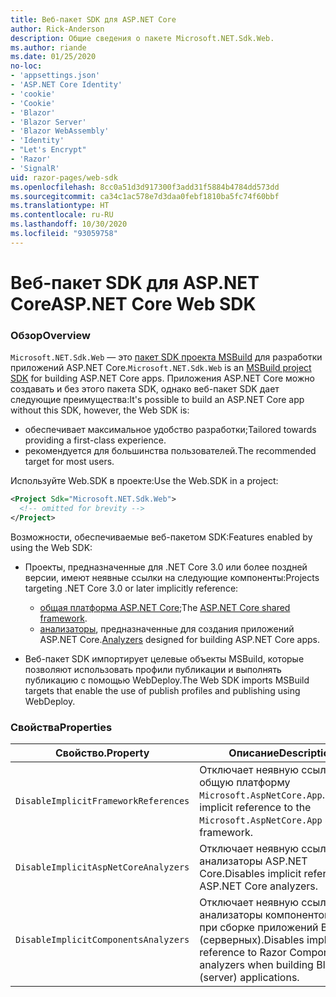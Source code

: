 ```yaml
---
title: Веб-пакет SDK для ASP.NET Core
author: Rick-Anderson
description: Общие сведения о пакете Microsoft.NET.Sdk.Web.
ms.author: riande
ms.date: 01/25/2020
no-loc:
- 'appsettings.json'
- 'ASP.NET Core Identity'
- 'cookie'
- 'Cookie'
- 'Blazor'
- 'Blazor Server'
- 'Blazor WebAssembly'
- 'Identity'
- "Let's Encrypt"
- 'Razor'
- 'SignalR'
uid: razor-pages/web-sdk
ms.openlocfilehash: 8cc0a51d3d917300f3add31f5884b4784dd573dd
ms.sourcegitcommit: ca34c1ac578e7d3daa0febf1810ba5fc74f60bbf
ms.translationtype: HT
ms.contentlocale: ru-RU
ms.lasthandoff: 10/30/2020
ms.locfileid: "93059758"
---
```

# <a name="aspnet-core-web-sdk"></a><span data-ttu-id="87eb4-103">Веб-пакет SDK для ASP.NET Core</span><span class="sxs-lookup"><span data-stu-id="87eb4-103">ASP.NET Core Web SDK</span></span>

### <a name="overview"></a><span data-ttu-id="87eb4-104">Обзор</span><span class="sxs-lookup"><span data-stu-id="87eb4-104">Overview</span></span>

<span data-ttu-id="87eb4-105">`Microsoft.NET.Sdk.Web` — это [пакет SDK проекта MSBuild](/visualstudio/msbuild/how-to-use-project-sdk) для разработки приложений ASP.NET Core.</span><span class="sxs-lookup"><span data-stu-id="87eb4-105">`Microsoft.NET.Sdk.Web` is an [MSBuild project SDK](/visualstudio/msbuild/how-to-use-project-sdk) for building ASP.NET Core apps.</span></span> <span data-ttu-id="87eb4-106">Приложения ASP.NET Core можно создавать и без этого пакета SDK, однако веб-пакет SDK дает следующие преимущества:</span><span class="sxs-lookup"><span data-stu-id="87eb4-106">It's possible to build an ASP.NET Core app without this SDK, however, the Web SDK is:</span></span>

* <span data-ttu-id="87eb4-107">обеспечивает максимальное удобство разработки;</span><span class="sxs-lookup"><span data-stu-id="87eb4-107">Tailored towards providing a first-class experience.</span></span>
* <span data-ttu-id="87eb4-108">рекомендуется для большинства пользователей.</span><span class="sxs-lookup"><span data-stu-id="87eb4-108">The recommended target for most users.</span></span>

<span data-ttu-id="87eb4-109">Используйте Web.SDK в проекте:</span><span class="sxs-lookup"><span data-stu-id="87eb4-109">Use the Web.SDK in a project:</span></span>

  ```xml
  <Project Sdk="Microsoft.NET.Sdk.Web">
    <!-- omitted for brevity -->
  </Project>
  ```

<span data-ttu-id="87eb4-110">Возможности, обеспечиваемые веб-пакетом SDK:</span><span class="sxs-lookup"><span data-stu-id="87eb4-110">Features enabled by using the Web SDK:</span></span>

* <span data-ttu-id="87eb4-111">Проекты, предназначенные для .NET Core 3.0 или более поздней версии, имеют неявные ссылки на следующие компоненты:</span><span class="sxs-lookup"><span data-stu-id="87eb4-111">Projects targeting .NET Core 3.0 or later implicitly reference:</span></span>

  * <span data-ttu-id="87eb4-112">[общая платформа ASP.NET Core](xref:fundamentals/metapackage-app);</span><span class="sxs-lookup"><span data-stu-id="87eb4-112">The [ASP.NET Core shared framework](xref:fundamentals/metapackage-app).</span></span>
  * <span data-ttu-id="87eb4-113">[анализаторы](/visualstudio/extensibility/getting-started-with-roslyn-analyzers), предназначенные для создания приложений ASP.NET Core.</span><span class="sxs-lookup"><span data-stu-id="87eb4-113">[Analyzers](/visualstudio/extensibility/getting-started-with-roslyn-analyzers) designed for building ASP.NET Core apps.</span></span>
* <span data-ttu-id="87eb4-114">Веб-пакет SDK импортирует целевые объекты MSBuild, которые позволяют использовать профили публикации и выполнять публикацию с помощью WebDeploy.</span><span class="sxs-lookup"><span data-stu-id="87eb4-114">The Web SDK imports MSBuild targets that enable the use of publish profiles and publishing using WebDeploy.</span></span>

### <a name="properties"></a><span data-ttu-id="87eb4-115">Свойства</span><span class="sxs-lookup"><span data-stu-id="87eb4-115">Properties</span></span>

| <span data-ttu-id="87eb4-116">Свойство.</span><span class="sxs-lookup"><span data-stu-id="87eb4-116">Property</span></span> | <span data-ttu-id="87eb4-117">Описание</span><span class="sxs-lookup"><span data-stu-id="87eb4-117">Description</span></span> |
| -------- | ----------- |
| `DisableImplicitFrameworkReferences` | <span data-ttu-id="87eb4-118">Отключает неявную ссылку на общую платформу `Microsoft.AspNetCore.App`.</span><span class="sxs-lookup"><span data-stu-id="87eb4-118">Disables implicit reference to the `Microsoft.AspNetCore.App` shared framework.</span></span> |
| `DisableImplicitAspNetCoreAnalyzers` | <span data-ttu-id="87eb4-119">Отключает неявную ссылку на анализаторы ASP.NET Core.</span><span class="sxs-lookup"><span data-stu-id="87eb4-119">Disables implicit reference to ASP.NET Core analyzers.</span></span> |
| `DisableImplicitComponentsAnalyzers` | <span data-ttu-id="87eb4-120">Отключает неявную ссылку на анализаторы компонентов Razor при сборке приложений Blazor (серверных).</span><span class="sxs-lookup"><span data-stu-id="87eb4-120">Disables implicit reference to Razor Components analyzers when building Blazor (server) applications.</span></span> |